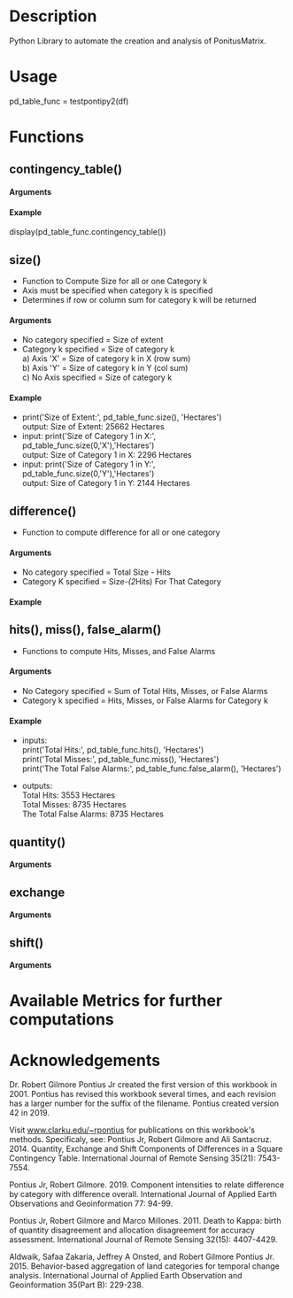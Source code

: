 # Description
Python Library to automate the creation and analysis of PonitusMatrix.

# Usage
pd_table_func = testpontipy2(df)

# Functions
## contingency_table()
#### Arguments
#### Example
display(pd_table_func.contingency_table())

## size() 
- Function to Compute Size for all or one Category k  
- Axis must be specified when category k is specified  
- Determines if row or column sum for category k will be returned  
#### Arguments
- No category specified = Size of extent  
- Category k specified = Size of category k  
a) Axis 'X' = Size of category k in X (row sum)  
b) Axis 'Y' = Size of category k in Y (col sum)  
c) No Axis specified = Size of category k  
#### Example
- print('Size of Extent:', pd_table_func.size(), 'Hectares')  
  output: Size of Extent: 25662 Hectares  
- input:  print('Size of Category 1 in X:', pd_table_func.size(0,'X'),'Hectares')  
  output: Size of Category 1 in X: 2296 Hectares  
- input:  print('Size of Category 1 in Y:', pd_table_func.size(0,'Y'),'Hectares')  
  output: Size of Category 1 in Y: 2144 Hectares  


## difference()
- Function to compute difference for all or one category
#### Arguments
- No category specified = Total Size - Hits  
- Category K specified = Size-*(2*Hits) For That Category  
#### Example


## hits(), miss(), false_alarm()
- Functions to compute Hits, Misses, and False Alarms
#### Arguments
- No Category specified = Sum of Total Hits, Misses, or False Alarms  
- Category k specified = Hits, Misses, or False Alarms for Category k
#### Example
- inputs:  
print('Total Hits:', pd_table_func.hits(), 'Hectares')  
print('Total Misses:', pd_table_func.miss(), 'Hectares')  
print('The Total False Alarms:', pd_table_func.false_alarm(), 'Hectares')  

- outputs:  
Total Hits: 3553 Hectares  
Total Misses: 8735 Hectares  
The Total False Alarms: 8735 Hectares  







## quantity()
#### Arguments


## exchange
#### Arguments


## shift()
#### Arguments










# Available Metrics for further computations






# Acknowledgements

Dr. Robert Gilmore Pontius Jr created the first version of this workbook in 2001. Pontius has revised this workbook several times, and each revision has a larger number for the suffix of the filename. Pontius created version 42 in 2019.

Visit www.clarku.edu/~rpontius for publications on this workbook's methods. Specificaly, see:
Pontius Jr, Robert Gilmore and Ali Santacruz. 2014. Quantity, Exchange and Shift Components of Differences in a Square Contingency Table. International Journal of Remote Sensing 35(21): 7543-7554.

Pontius Jr, Robert Gilmore. 2019. Component intensities to relate difference by category with difference overall. International Journal of Applied Earth Observations and Geoinformation 77: 94-99.

Pontius Jr, Robert Gilmore and Marco Millones. 2011. Death to Kappa: birth of quantity disagreement and allocation disagreement for accuracy assessment. International Journal of Remote Sensing 32(15): 4407-4429. 

Aldwaik, Safaa Zakaria, Jeffrey A Onsted, and Robert Gilmore Pontius Jr. 2015. Behavior-based aggregation of land categories for temporal change analysis. International Journal of Applied Earth Observation and Geoinformation 35(Part B): 229-238.
